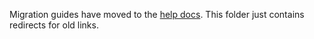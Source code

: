 Migration guides have moved to the [help
docs](https://ente.io/help/auth/migration-guides/). This folder just contains
redirects for old links.

